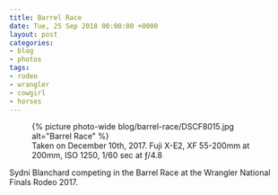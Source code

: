 ```yaml
---
title: Barrel Race
date: Tue, 25 Sep 2018 00:00:00 +0000
layout: post
categories:
- blog
- photos
tags:
- rodeo
- wrangler
- cowgirl
- horses
---
```


<figure class="photo photo--wide">
  {% picture photo-wide blog/barrel-race/DSCF8015.jpg alt="Barrel Race" %}
  <figcaption>Taken on December 10th, 2017. Fuji X-E2, XF 55-200mm at 200mm, ISO 1250, 1/60 sec at ƒ/4.8</figcaption>
</figure>

Sydni Blanchard competing in the Barrel Race at the Wrangler National Finals
Rodeo 2017.



